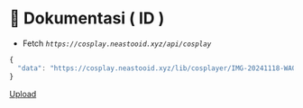 # 🛑 Dokumentasi ( ID )
- Fetch *`https://cosplay.neastooid.xyz/api/cosplay`*
```js
{
  "data": "https://cosplay.neastooid.xyz/lib/cosplayer/IMG-20241118-WA0041.jpg"
}
```

[Upload](https://github.com/NeofetchNpc/CPLYR-API/upload/main/lib/cosplayer)
